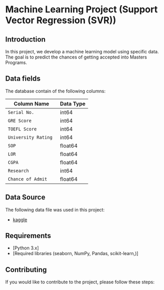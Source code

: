 # Machine Learning Project (Support Vector Regression (SVR))

## Introduction
In this project, we develop a machine learning model using specific data. The goal is to predict the chances of getting accepted into Masters Programs.

## Data fields

The database contain of the following columns:

| Column Name       | Data Type    | 
|-------------------|--------------|
| `Serial No.`   | int64     |
| `GRE Score`   | int64     |
| `TOEFL Score`   | int64     |
| `University Rating `   | int64    |
| `SOP`   | float64    |
| `LOR `   | float64    |
| `CGPA`   | float64    |
| `Research`   | int64    |
| `Chance of Admit`   | float64    |

## Data Source
The following data file was used in this project:

- [kaggle](https://www.kaggle.com/datasets/mohansacharya/graduate-admissions)


## Requirements
- [Python 3.x]
- [Required libraries (seaborn, NumPy, Pandas, scikit-learn,)]

## Contributing
If you would like to contribute to the project, please follow these steps:


